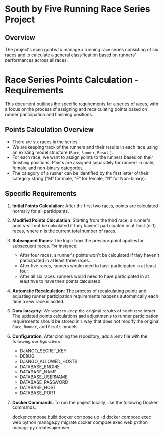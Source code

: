 # South by Five Running Race Series Project

## Overview

The project's main goal is to manage a running race series consisting of six races and to calculate a general classification based on runners' performances across all races.

# Race Series Points Calculation - Requirements

This document outlines the specific requirements for a series of races, with a focus on the process of assigning and recalculating points based on runner participation and finishing positions.

## Points Calculation Overview

- There are six races in the series.
- We are keeping track of the runners and their results in each race using an existing model structure (`Race`, `Runner`, `Result`).
- For each race, we want to assign points to the runners based on their finishing positions. Points are assigned separately for runners in male, female, and non-binary categories.
- The category of a runner can be identified by the first letter of their category string ("M" for male, "F" for female, "N" for Non-binary).

## Specific Requirements

1. **Initial Points Calculation**: After the first two races, points are calculated normally for all participants.
   
2. **Modified Points Calculation**: Starting from the third race, a runner's points will not be calculated if they haven't participated in at least (n-1) races, where n is the current total number of races.

3. **Subsequent Races**: The logic from the previous point applies for subsequent races. For instance:
   - After four races, a runner's points won't be calculated if they haven't participated in at least three races.
   - After five races, runners would need to have participated in at least four.
   - After all six races, runners would need to have participated in at least five to have their points calculated.

4. **Automatic Recalculation**: The process of recalculating points and adjusting runner participation requirements happens automatically each time a new race is added.

5. **Data Integrity**: We want to keep the original results of each race intact. The updated points calculations and adjustments to runner participation requirements should be stored in a way that does not modify the original `Race`, `Runner`, and `Result` models.

6. **Configuration**: After cloning the repository, add a .env file with the following configuration:
   - DJANGO_SECRET_KEY
   - DEBUG
   - DJANGO_ALLOWED_HOSTS
   - DATABASE_ENGINE
   - DATABASE_NAME
   - DATABASE_USERNAME
   - DATABASE_PASSWORD
   - DATABASE_HOST
   - DATABASE_PORT

7. **Docker Commands**: To run the project locally, use the following Docker commands: 

   docker compose build
   docker compose up -d
   docker compose exec web python manage.py migrate
   docker compose exec web python manage.py createsuperuser

